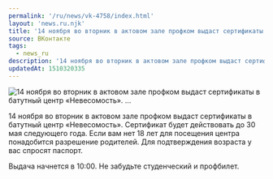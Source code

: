 ```yaml
---
permalink: '/ru/news/vk-4758/index.html'
layout: 'news.ru.njk'
title: '14 ноября во вторник в актовом зале профком выдаст сертификаты в батутный центр «Невесомость». …'
source: ВКонтакте
tags:
  - news_ru
description: '14 ноября во вторник в актовом зале профком выдаст сертификаты в батутный центр «Невесомость». …'
updatedAt: 1510320335
---
```

![14 ноября во вторник в актовом зале профком выдаст сертификаты в батутный центр «Невесомость». …](https://sun9-17.userapi.com/impf/c824503/v824503090/1c72c/xePRE3xkbLo.jpg?size=1280x854&quality=96&sign=8f02b61c37b5836690400e8e1d875891&c_uniq_tag=VdoD3Povvwo9nxpAS4xJZgvEVix5ftb95MJiqTUybWk&type=album)

14 ноября во вторник в актовом зале профком выдаст сертификаты в батутный центр «Невесомость». Сертификат будет действовать до 30 мая следующего года. Если вам нет 18 лет для посещения центра понадобится разрешение родителей. Для подтверждения возраста у вас спросят паспорт.

Выдача начнется в 10:00. Не забудьте студенческий и профбилет.
